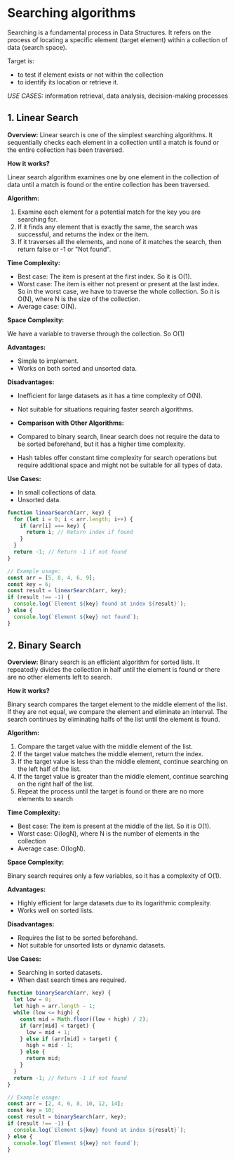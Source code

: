 # Searching algorithms

Searching is a fundamental process in Data Structures. It refers on the process of locating a specific element (target element) within a collection of data (search space).

Target is:

- to test if element exists or not within the collection
- to identify its location or retrieve it.

_USE CASES:_ information retrieval, data analysis, decision-making processes

## 1. Linear Search

**Overview:**
Linear search is one of the simplest searching algorithms. It sequentially checks each element in a collection until a match is found or the entire collection has been traversed.

**How it works?**

Linear search algorithm examines one by one element in the collection of data until a match is found or the entire collection has been traversed.

**Algorithm:**

1. Examine each element for a potential match for the key you are searching for.
2. If it finds any element that is exactly the same, the search was successful, and returns the index or the item.
3. If it traverses all the elements, and none of it matches the search, then return false or -1 or "Not found".

**Time Complexity:**

- Best case: The item is present at the first index. So it is O(1).
- Worst case: The item is either not present or present at the last index. So in the worst case, we have to traverse the whole collection. So it is O(N), where N is the size of the collection.
- Average case: O(N).

**Space Complexity:**

We have a variable to traverse through the collection. So O(1)

**Advantages:**

- Simple to implement.
- Works on both sorted and unsorted data.

**Disadvantages:**

- Inefficient for large datasets as it has a time complexity of O(N).
- Not suitable for situations requiring faster search algorithms.

- **Comparison with Other Algorithms:**
- Compared to binary search, linear search does not require the data to be sorted beforehand, but it has a higher time complexity.
- Hash tables offer constant time complexity for search operations but require additional space and might not be suitable for all types of data.

**Use Cases:**

- In small collections of data.
- Unsorted data.

```javascript
function linearSearch(arr, key) {
  for (let i = 0; i < arr.length; i++) {
    if (arr[i] === key) {
      return i; // Return index if found
    }
  }
  return -1; // Return -1 if not found
}

// Example usage:
const arr = [5, 8, 4, 6, 9];
const key = 6;
const result = linearSearch(arr, key);
if (result !== -1) {
  console.log(`Element ${key} found at index ${result}`);
} else {
  console.log(`Element ${key} not found`);
}
```

## 2. Binary Search

**Overview:**
Binary search is an efficient algorithm for sorted lists. It repeatedly divides the collection in half until the element is found or there are no other elements left to search.

**How it works?**

Binary search compares the target element to the middle element of the list. If they are not equal, we compare the element and eliminate an interval. The search continues by eliminating halfs of the list until the element is found.

**Algorithm:**

1. Compare the target value with the middle element of the list.
2. If the target value matches the middle element, return the index.
3. If the target value is less than the middle element, continue searching on the left half of the list.
4. If the target value is greater than the middle element, continue searching on the right half of the list.
5. Repeat the process until the target is found or there are no more elements to search

**Time Complexity:**

- Best case: The item is present at the middle of the list. So it is O(1).
- Worst case: O(logN), where N is the number of elements in the collection
- Average case: O(logN).

**Space Complexity:**

Binary search requires only a few variables, so it has a complexity of O(1).

**Advantages:**

- Highly efficient for large datasets due to its logarithmic complexity.
- Works well on sorted lists.

**Disadvantages:**

- Requires the list to be sorted beforehand.
- Not suitable for unsorted lists or dynamic datasets.

**Use Cases:**

- Searching in sorted datasets.
- When dast search times are required.

```javascript
function binarySearch(arr, key) {
  let low = 0;
  let high = arr.length - 1;
  while (low <= high) {
    const mid = Math.floor((low + high) / 2);
    if (arr[mid] < target) {
      low = mid + 1;
    } else if (arr[mid] > target) {
      high = mid - 1;
    } else {
      return mid;
    }
  }
  return -1; // Return -1 if not found
}

// Example usage:
const arr = [2, 4, 6, 8, 10, 12, 14];
const key = 10;
const result = binarySearch(arr, key);
if (result !== -1) {
  console.log(`Element ${key} found at index ${result}`);
} else {
  console.log(`Element ${key} not found`);
}
```
